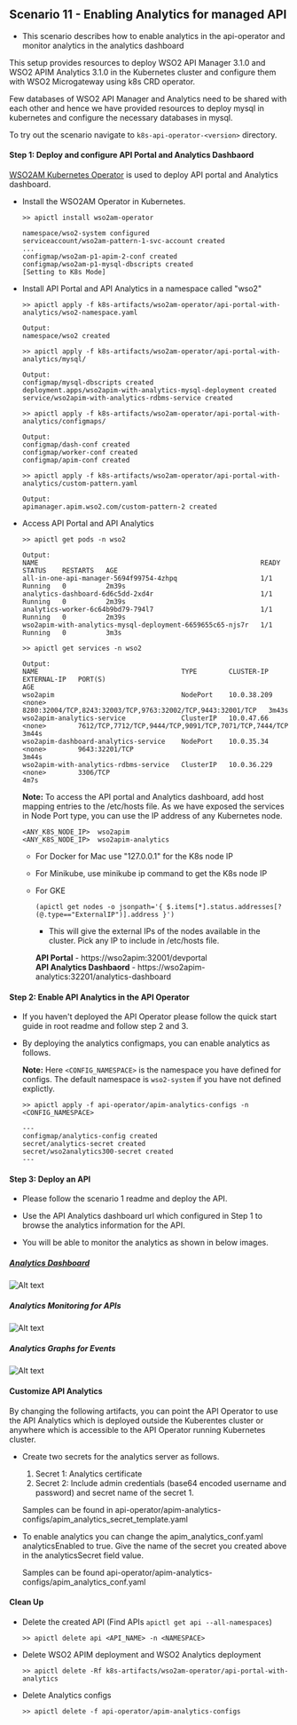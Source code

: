## Scenario 11 - Enabling Analytics for managed API


- This scenario describes how to enable analytics in the api-operator and monitor analytics in the analytics dashboard

This setup provides resources to deploy WSO2 API Manager 3.1.0 and WSO2 APIM Analytics 3.1.0 in the Kubernetes cluster and configure them with WSO2 Microgateway using k8s CRD operator.
 
Few databases of WSO2 API Manager and Analytics need to be shared with each other and hence we have provided resources to deploy mysql in kubernetes and configure the necessary databases in mysql.


To try out the scenario navigate to ```k8s-api-operator-<version>``` directory.

#### Step 1: Deploy and configure API Portal and Analytics Dashbaord

[WSO2AM Kubernetes Operator](https://github.com/wso2/k8s-wso2am-operator) is used to deploy API portal and Analytics dashboard. 

- Install the WSO2AM Operator in Kubernetes.

    ```
    >> apictl install wso2am-operator
    
    namespace/wso2-system configured
    serviceaccount/wso2am-pattern-1-svc-account created
    ...
    configmap/wso2am-p1-apim-2-conf created
    configmap/wso2am-p1-mysql-dbscripts created
    [Setting to K8s Mode]
    ```

- Install API Portal and API Analytics in a namespace called "wso2"

    ```
    >> apictl apply -f k8s-artifacts/wso2am-operator/api-portal-with-analytics/wso2-namespace.yaml
    
    Output:
    namespace/wso2 created

    >> apictl apply -f k8s-artifacts/wso2am-operator/api-portal-with-analytics/mysql/
    
    Output:
    configmap/mysql-dbscripts created
    deployment.apps/wso2apim-with-analytics-mysql-deployment created
    service/wso2apim-with-analytics-rdbms-service created
    
    >> apictl apply -f k8s-artifacts/wso2am-operator/api-portal-with-analytics/configmaps/
    
    Output:
    configmap/dash-conf created
    configmap/worker-conf created
    configmap/apim-conf created
    
    >> apictl apply -f k8s-artifacts/wso2am-operator/api-portal-with-analytics/custom-pattern.yaml
    
    Output:
    apimanager.apim.wso2.com/custom-pattern-2 created
    ```

- Access API Portal and API Analytics 

    ```
    >> apictl get pods -n wso2
    
    Output:
    NAME                                                        READY   STATUS    RESTARTS   AGE
    all-in-one-api-manager-5694f99754-4zhpq                     1/1     Running   0          2m39s
    analytics-dashboard-6d6c5dd-2xd4r                           1/1     Running   0          2m39s
    analytics-worker-6c64b9bd79-794l7                           1/1     Running   0          2m39s
    wso2apim-with-analytics-mysql-deployment-6659655c65-njs7r   1/1     Running   0          3m3s
    
    >> apictl get services -n wso2
    
    Output:
    NAME                                    TYPE        CLUSTER-IP    EXTERNAL-IP   PORT(S)                                                       AGE
    wso2apim                                NodePort    10.0.38.209   <none>        8280:32004/TCP,8243:32003/TCP,9763:32002/TCP,9443:32001/TCP   3m43s
    wso2apim-analytics-service              ClusterIP   10.0.47.66    <none>        7612/TCP,7712/TCP,9444/TCP,9091/TCP,7071/TCP,7444/TCP         3m44s
    wso2apim-dashboard-analytics-service    NodePort    10.0.35.34    <none>        9643:32201/TCP                                                3m44s
    wso2apim-with-analytics-rdbms-service   ClusterIP   10.0.36.229   <none>        3306/TCP                                                      4m7s
    ```
    
    **Note:** To access the API portal and Analytics dashboard, add host mapping entries to the /etc/hosts file. As we have exposed the services in Node Port type, you can use the IP address of any Kubernetes node.
    
    ```
    <ANY_K8S_NODE_IP>  wso2apim
    <ANY_K8S_NODE_IP>  wso2apim-analytics
    ```

    - For Docker for Mac use "127.0.0.1" for the K8s node IP
    - For Minikube, use minikube ip command to get the K8s node IP
    - For GKE
        ```$xslt
        (apictl get nodes -o jsonpath='{ $.items[*].status.addresses[?(@.type=="ExternalIP")].address }')
        ```
        - This will give the external IPs of the nodes available in the cluster. Pick any IP to include in /etc/hosts file.
      
       **API Portal** - https://wso2apim:32001/devportal <br>
       **API Analytics Dashbaord** - https://wso2apim-analytics:32201/analytics-dashboard


#### Step 2: Enable API Analytics in the API Operator

- If you haven't deployed the API Operator please follow the quick start guide in root readme and follow step 2 and 3.
- By deploying the analytics configmaps, you can enable analytics as follows.

    **Note:** Here `<CONFIG_NAMESPACE>` is the namespace you have defined for configs.
    The default namespace is `wso2-system` if you have not defined explictly.

    ```
    >> apictl apply -f api-operator/apim-analytics-configs -n <CONFIG_NAMESPACE>
    
    ---
    configmap/analytics-config created
    secret/analytics-secret created
    secret/wso2analytics300-secret created
    ---
    ```

#### Step 3: Deploy an API

- Please follow the scenario 1 readme and deploy the API.

- Use the API Analytics dashboard url which configured in Step 1 to browse the analytics information for the API.

- You will be able to monitor the analytics as shown in below images.

##### [Analytics Dashboard](https://wso2apim-analytics:32201/analytics-dashboard)
![Alt text](images/dashboard.png?raw=true "Analytics-Dashboards")

##### Analytics Monitoring for APIs

![Alt text](images/analytics-monitoring.png?raw=true "Monitoring Analytics")

##### Analytics Graphs for Events

![Alt text](images/analytics-graphs.png?raw=true "Graphs for Analytics")


#### Customize API Analytics 

By changing the following artifacts, you can point the API Operator to use the API Analytics which is deployed outside the Kuberentes cluster or anywhere which is accessible to the API Operator running Kubernetes cluster.

- Create two secrets for the analytics server as follows.

    1. Secret 1: Analytics certificate
    2. Secret 2: Include admin credentials (base64 encoded username and password) and secret name of the secret 1.
    
    Samples can be found in api-operator/apim-analytics-configs/apim_analytics_secret_template.yaml
    
- To enable analytics you can change the apim_analytics_conf.yaml analyticsEnabled to true. Give the name of the secret you created above in the analyticsSecret field value.

    Samples can be found api-operator/apim-analytics-configs/apim_analytics_conf.yaml

#### Clean Up

- Delete the created API (Find APIs `apictl get api --all-namespaces`)
    ```shell script
    >> apictl delete api <API_NAME> -n <NAMESPACE>
    ```
- Delete WSO2 APIM deployment and WSO2 Analytics deployment
    ```shell script
    >> apictl delete -Rf k8s-artifacts/wso2am-operator/api-portal-with-analytics
    ```
- Delete Analytics configs
    ```shell script
    >> apictl delete -f api-operator/apim-analytics-configs
    ```